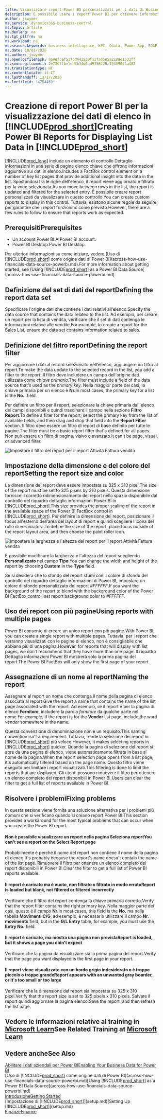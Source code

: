 ```yaml
---
title: Visualizzare report Power BI personalizzati per i dati di Business Central | Microsoft Docs
description: È possibile usare i report Power BI per ottenere informazioni aggiuntive sui dati negli elenchi.
author: jswymer
ms.service: dynamics365-business-central
ms.topic: article
ms.devlang: na
ms.tgt_pltfrm: na
ms.workload: na
ms.search.keywords: business intelligence, KPI, Odata, Power App, SOAP, analysis
ms.date: 10/01/2020
ms.author: jswymer
ms.openlocfilehash: 069efcef517cd442539f13fad5e5a2c89e1533ff
ms.sourcegitcommit: 2e7307fbe1eb3b34d0ad9356226a19409054a402
ms.translationtype: HT
ms.contentlocale: it-IT
ms.lasthandoff: 12/17/2020
ms.locfileid: "4754469"
---
```

# <a name="creating-power-bi-reports-for-displaying-list-data-in-prod_short"></a><span data-ttu-id="ad119-103">Creazione di report Power BI per la visualizzazione dei dati di elenco in [!INCLUDE[prod_short](includes/prod_short.md)]</span><span class="sxs-lookup"><span data-stu-id="ad119-103">Creating Power BI Reports for Displaying List Data in [!INCLUDE[prod_short](includes/prod_short.md)]</span></span>

[!INCLUDE[prod_long](includes/prod_long.md)] <span data-ttu-id="ad119-104">include un elemento di controllo Dettaglio informazioni in una serie di pagine elenco chiave che offrono informazioni aggiuntive sui dati in elenco.</span><span class="sxs-lookup"><span data-stu-id="ad119-104">includes a FactBox control element on a number of key list pages that provide additional insight into the data in the list.</span></span> <span data-ttu-id="ad119-105">Spostandosi tra le righe dell'elenco, il report viene aggiornato e filtrato per la voce selezionata.</span><span class="sxs-lookup"><span data-stu-id="ad119-105">As you move between rows in the list, the report is updated and filtered for the selected entry.</span></span> <span data-ttu-id="ad119-106">È possibile creare report personalizzati da visualizzare in questo controllo.</span><span class="sxs-lookup"><span data-stu-id="ad119-106">You can create custom reports to display in this control.</span></span> <span data-ttu-id="ad119-107">Tuttavia, esistono alcune regole da seguire per garantire che i report funzionino come previsto.</span><span class="sxs-lookup"><span data-stu-id="ad119-107">However, there are a few rules to follow to ensure that reports work as expected.</span></span>  

## <a name="prerequisites"></a><span data-ttu-id="ad119-108">Prerequisiti</span><span class="sxs-lookup"><span data-stu-id="ad119-108">Prerequisites</span></span>

- <span data-ttu-id="ad119-109">Un account Power BI.</span><span class="sxs-lookup"><span data-stu-id="ad119-109">A Power BI account.</span></span>
- <span data-ttu-id="ad119-110">Power BI Desktop.</span><span class="sxs-lookup"><span data-stu-id="ad119-110">Power BI Desktop.</span></span>

<span data-ttu-id="ad119-111">Per ulteriori informazioni su come iniziare, vedere [Uso di [!INCLUDE[prod_short](includes/prod_short.md)] come origine dati di Power BI](across-how-use-financials-data-source-powerbi.md).</span><span class="sxs-lookup"><span data-stu-id="ad119-111">For more information about getting started, see [Using [!INCLUDE[prod_short](includes/prod_short.md)] as a Power BI Data Source](across-how-use-financials-data-source-powerbi.md).</span></span>

## <a name="defining-the-report-data-set"></a><span data-ttu-id="ad119-112">Definizione del set di dati del report</span><span class="sxs-lookup"><span data-stu-id="ad119-112">Defining the report data set</span></span>

<span data-ttu-id="ad119-113">Specificare l'origine dati che contiene i dati relativi all'elenco.</span><span class="sxs-lookup"><span data-stu-id="ad119-113">Specify the data source that contains the data related to the list.</span></span> <span data-ttu-id="ad119-114">Ad esempio, per creare un report per la lista di vendita, verificare che il set di dati contenga le informazioni relative alle vendite.</span><span class="sxs-lookup"><span data-stu-id="ad119-114">For example, to create a report for the Sales List, ensure the data set contains information related to sales.</span></span>  

## <a name="defining-the-report-filter"></a><span data-ttu-id="ad119-115">Definizione del filtro report</span><span class="sxs-lookup"><span data-stu-id="ad119-115">Defining the report filter</span></span>

<span data-ttu-id="ad119-116">Per aggiornare i dati al record selezionato nell'elenco, aggiungere un filtro al report.</span><span class="sxs-lookup"><span data-stu-id="ad119-116">To make the data update to the selected record in the list, you add a filter to the report.</span></span> <span data-ttu-id="ad119-117">Il filtro deve includere un campo dell'origine dati utilizzata come *chiave primaria*.</span><span class="sxs-lookup"><span data-stu-id="ad119-117">The filter must include a field of the data source that's used as the *primary key*.</span></span> <span data-ttu-id="ad119-118">Nella maggior parte dei casi, la chiave primaria per un elenco è **Nr.**</span><span class="sxs-lookup"><span data-stu-id="ad119-118">In most cases, the primary key for a list is the **No.**</span></span> <span data-ttu-id="ad119-119">.</span><span class="sxs-lookup"><span data-stu-id="ad119-119">field.</span></span>

<span data-ttu-id="ad119-120">Per definire un filtro per il report, selezionare la chiave primaria dall'elenco dei campi disponibili e quindi trascinare il campo nella sezione **Filtro Report**.</span><span class="sxs-lookup"><span data-stu-id="ad119-120">To define a filter for the report, select the primary key from the list of available fields, and then drag and drop that field into the **Report Filter** section.</span></span> <span data-ttu-id="ad119-121">Il filtro deve essere un filtro di report di base definito per tutte le pagine.</span><span class="sxs-lookup"><span data-stu-id="ad119-121">The filter must be a basic report filter that's defined for all pages.</span></span> <span data-ttu-id="ad119-122">Non può essere un filtro di pagina, visivo o avanzato.</span><span class="sxs-lookup"><span data-stu-id="ad119-122">It can't be page, visual, or advanced filter.</span></span>

![Impostare il filtro del report per il report Attività Fattura vendita](./media/across-how-use-powerbi-reports-factbox/financials-powerbi-report-filter-v3.png)

## <a name="setting-the-report-size-and-color"></a><span data-ttu-id="ad119-124">Impostazione della dimensione e del colore del report</span><span class="sxs-lookup"><span data-stu-id="ad119-124">Setting the report size and color</span></span>

<span data-ttu-id="ad119-125">La dimensione del report deve essere impostata su 325 x 310 pixel.</span><span class="sxs-lookup"><span data-stu-id="ad119-125">The size of the report must be set to 325 pixels by 310 pixels.</span></span> <span data-ttu-id="ad119-126">Questa dimensione fornisce il corretto ridimensionamento del report nello spazio disponibile dal controllo del riquadro dettaglio informazioni Power BI in [!INCLUDE[prod_short](includes/prod_short.md)].</span><span class="sxs-lookup"><span data-stu-id="ad119-126">This size provides the proper scaling of the report in the available space of the Power BI FactBox control in [!INCLUDE[prod_short](includes/prod_short.md)].</span></span> <span data-ttu-id="ad119-127">Per definire la dimensione del report, posizionare il focus all'esterno dell'area del layout di report e quindi scegliere l'icona del rullo di verniciatura.</span><span class="sxs-lookup"><span data-stu-id="ad119-127">To define the size of the report, place focus outside of the report layout area, and then choose the paint roller icon.</span></span>

![Impostare la larghezza e l'altezza del report per il report Attività Fattura vendita](./media/across-how-use-powerbi-reports-factbox/financials-powerbi-report-sizing-v3.png)

<span data-ttu-id="ad119-129">È possibile modificare la larghezza e l'altezza del report scegliendo **Personalizzato** nel campo **Tipo**.</span><span class="sxs-lookup"><span data-stu-id="ad119-129">You can change the width and height of the report by choosing **Custom** in the **Type** field.</span></span>

<span data-ttu-id="ad119-130">Se si desidera che lo sfondo del report sfumi con il colore di sfondo del controllo del riquadro dettaglio informazioni di Power BI, impostare un colore di sfondo personalizzato del report *#FFFFFF*.</span><span class="sxs-lookup"><span data-stu-id="ad119-130">If you want the background of the report to blend with the background color of the Power BI FactBox control, set report background color to *#FFFFFF*.</span></span> 

## <a name="using-reports-with-multiple-pages"></a><span data-ttu-id="ad119-131">Uso dei report con più pagine</span><span class="sxs-lookup"><span data-stu-id="ad119-131">Using reports with multiple pages</span></span>

<span data-ttu-id="ad119-132">Power BI consente di creare un unico report con più pagine.</span><span class="sxs-lookup"><span data-stu-id="ad119-132">With Power BI, you can create a single report with multiple pages.</span></span> <span data-ttu-id="ad119-133">Tuttavia, per i report che verranno visualizzati con le pagine di elenco, non è consigliabile che abbiano più di una pagina.</span><span class="sxs-lookup"><span data-stu-id="ad119-133">However, for reports that will display with list pages, we don't recommend that they have more than one page.</span></span> <span data-ttu-id="ad119-134">Il riquadro Dettaglio informazioni Power BI mostrerà solo la prima pagina del report.</span><span class="sxs-lookup"><span data-stu-id="ad119-134">The Power BI FactBox will only show the first page of your report.</span></span>

## <a name="naming-the-report"></a><span data-ttu-id="ad119-135">Assegnazione di un nome al report</span><span class="sxs-lookup"><span data-stu-id="ad119-135">Naming the report</span></span>

<span data-ttu-id="ad119-136">Assegnare al report un nome che contenga il nome della pagina di elenco associata al report.</span><span class="sxs-lookup"><span data-stu-id="ad119-136">Give the report a name that contains the name of the list page associated with the report.</span></span> <span data-ttu-id="ad119-137">Ad esempio, se il report è per la pagina di elenco **Fornitore**, includere la parola *fornitore* da qualche parte nel nome.</span><span class="sxs-lookup"><span data-stu-id="ad119-137">For example, if the report is for the **Vendor** list page, include the word *vendor* somewhere in the name.</span></span>  

<span data-ttu-id="ad119-138">Questa convenzione di denominazione non è un requisito.</span><span class="sxs-lookup"><span data-stu-id="ad119-138">This naming convention isn't a requirement.</span></span> <span data-ttu-id="ad119-139">Tuttavia, rende la selezione dei report in [!INCLUDE[prod_short](includes/prod_short.md)] più veloce.</span><span class="sxs-lookup"><span data-stu-id="ad119-139">However, it makes selecting reports in [!INCLUDE[prod_short](includes/prod_short.md)] quicker.</span></span> <span data-ttu-id="ad119-140">Quando la pagina di selezione del report si apre da una pagina di elenco, viene automaticamente filtrata in base al nome della pagina.</span><span class="sxs-lookup"><span data-stu-id="ad119-140">When the report selection page opens from a list page, it's automatically filtered based on the page name.</span></span> <span data-ttu-id="ad119-141">Questo filtro viene eseguito per limitare i report visualizzati.</span><span class="sxs-lookup"><span data-stu-id="ad119-141">This filtering is done to limit the reports that are displayed.</span></span> <span data-ttu-id="ad119-142">Gli utenti possono rimuovere il filtro per ottenere un elenco completo dei report disponibili in Power BI.</span><span class="sxs-lookup"><span data-stu-id="ad119-142">Users can clear the filter to get a full list of reports available in Power BI.</span></span>  

## <a name="fixing-problems"></a><span data-ttu-id="ad119-143">Risolvere i problemi</span><span class="sxs-lookup"><span data-stu-id="ad119-143">Fixing problems</span></span>

<span data-ttu-id="ad119-144">In questa sezione viene fornita una soluzione alternativa per i problemi più comuni che si verificano quando si creano report Power BI.</span><span class="sxs-lookup"><span data-stu-id="ad119-144">This section provides a workaround for the most typical problems that can occur when you create the Power BI report.</span></span>  

#### <a name="you-cant-see-a-report-on-the-select-report-page"></a><span data-ttu-id="ad119-145">Non è possibile visualizzare un report nella pagina Seleziona report</span><span class="sxs-lookup"><span data-stu-id="ad119-145">You can't see a report on the Select Report page</span></span>

<span data-ttu-id="ad119-146">Probabilmente è perché il nome del report non contiene il nome della pagina di elenco.</span><span class="sxs-lookup"><span data-stu-id="ad119-146">It's probably because the report's name doesn't contain the name of the list page.</span></span> <span data-ttu-id="ad119-147">Rimuovere il filtro per ottenere un elenco completo dei report disponibili in Power BI.</span><span class="sxs-lookup"><span data-stu-id="ad119-147">Clear the filter to get a full list of Power BI reports available.</span></span>  

#### <a name="report-is-loaded-but-blank-not-filtered-or-filtered-incorrectly"></a><span data-ttu-id="ad119-148">Il report è caricato ma è vuoto, non filtrato o filtrato in modo errato</span><span class="sxs-lookup"><span data-stu-id="ad119-148">Report is loaded but blank, not filtered or filtered incorrectly</span></span>

<span data-ttu-id="ad119-149">Verificare che il filtro del report contenga la chiave primaria corretta.</span><span class="sxs-lookup"><span data-stu-id="ad119-149">Verify that the report filter contains the right primary key.</span></span> <span data-ttu-id="ad119-150">Nella maggior parte dei casi, questo è il campo **Nr.**</span><span class="sxs-lookup"><span data-stu-id="ad119-150">In most cases, this field is the **No.**</span></span> <span data-ttu-id="ad119-151">ma nella tabella **Movimenti C/G**, ad esempio, è necessario utilizzare il campo **Nr. movimento**.</span><span class="sxs-lookup"><span data-stu-id="ad119-151">field, but in the **G/L Entry** table, for example, you must use the **Entry No.** field.</span></span>

#### <a name="report-is-loaded-but-it-shows-a-page-you-didnt-expect"></a><span data-ttu-id="ad119-152">Il report è caricato, ma mostra una pagina non prevista</span><span class="sxs-lookup"><span data-stu-id="ad119-152">Report is loaded, but it shows a page you didn't expect</span></span>

<span data-ttu-id="ad119-153">Verificare che la pagina da visualizzare sia la prima pagina del report.</span><span class="sxs-lookup"><span data-stu-id="ad119-153">Verify that the page you want displayed is the first page in your report.</span></span>  

#### <a name="report-appears-with-an-unwanted-gray-boarder-or-its-too-small-or-too-large"></a><span data-ttu-id="ad119-154">Il report viene visualizzato con un bordo grigio indesiderato o è troppo piccolo o troppo grande</span><span class="sxs-lookup"><span data-stu-id="ad119-154">Report appears with an unwanted gray boarder, or it's too small or too large</span></span>

<span data-ttu-id="ad119-155">Verificare che la dimensione del report sia impostata su 325 x 310 pixel.</span><span class="sxs-lookup"><span data-stu-id="ad119-155">Verify that the report size is set to 325 pixels x 310 pixels.</span></span> <span data-ttu-id="ad119-156">Salvare il report quindi aggiornare la pagina elenco.</span><span class="sxs-lookup"><span data-stu-id="ad119-156">Save the report, and then refresh the list page.</span></span>  

## <a name="see-related-training-at-microsoft-learn"></a><span data-ttu-id="ad119-157">Vedere le informazioni relative al training in [Microsoft Learn](/learn/modules/configure-powerbi-excel-dynamics-365-business-central/index)</span><span class="sxs-lookup"><span data-stu-id="ad119-157">See Related Training at [Microsoft Learn](/learn/modules/configure-powerbi-excel-dynamics-365-business-central/index)</span></span>

## <a name="see-also"></a><span data-ttu-id="ad119-158">Vedere anche</span><span class="sxs-lookup"><span data-stu-id="ad119-158">See Also</span></span>

[<span data-ttu-id="ad119-159">Abilitare i dati aziendali per Power BI</span><span class="sxs-lookup"><span data-stu-id="ad119-159">Enabling Your Business Data for Power BI</span></span>](admin-powerbi.md)  
<span data-ttu-id="ad119-160">[Uso di [!INCLUDE[prod_short](includes/prod_short.md)] come origine dati di Power BI](across-how-use-financials-data-source-powerbi.md)</span><span class="sxs-lookup"><span data-stu-id="ad119-160">[Using [!INCLUDE[prod_short](includes/prod_short.md)] as a Power BI Data Source](across-how-use-financials-data-source-powerbi.md)</span></span>  
[<span data-ttu-id="ad119-161">Introduzione</span><span class="sxs-lookup"><span data-stu-id="ad119-161">Getting Started</span></span>](product-get-started.md)  
<span data-ttu-id="ad119-162">[Impostazione di [!INCLUDE[prod_short](includes/prod_short.md)]](setup.md)</span><span class="sxs-lookup"><span data-stu-id="ad119-162">[Setting Up [!INCLUDE[prod_short](includes/prod_short.md)]](setup.md)</span></span>  
[<span data-ttu-id="ad119-163">Finanze</span><span class="sxs-lookup"><span data-stu-id="ad119-163">Finance</span></span>](finance.md)  
